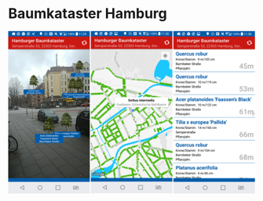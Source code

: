 # Baumkataster Hamburg

<img src="https://raw.githubusercontent.com/AppWerft/Baumkataster/master/baumkataster.png" width=700 />

